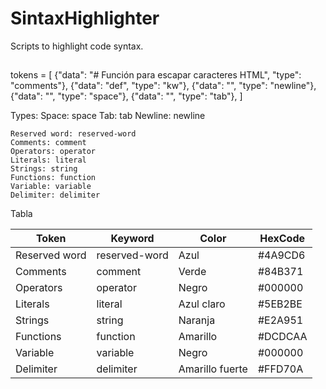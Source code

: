 # SintaxHighlighter
Scripts to highlight code syntax. 

## 

tokens = [
    {"data": "# Función para escapar caracteres HTML", "type": "comments"},
    {"data": "def", "type": "kw"},
    {"data": "", "type": "newline"},
    {"data": "", "type": "space"},
    {"data": "", "type": "tab"},
]


Types:
    Space: space
    Tab: tab
    Newline: newline

    Reserved word: reserved-word
    Comments: comment
    Operators: operator
    Literals: literal
    Strings: string
    Functions: function
    Variable: variable
    Delimiter: delimiter

Tabla 

|  Token         |   Keyword        |  Color           | HexCode |
|----------------|------------------|------------------|---------|
| Reserved word  | reserved-word    |  Azul            | #4A9CD6 |
| Comments       | comment          |  Verde           | #84B371 |
| Operators      | operator         |  Negro           | #000000 |
| Literals       | literal          |  Azul claro      | #5EB2BE |
| Strings        | string           |  Naranja         | #E2A951 |
| Functions      | function         |  Amarillo        | #DCDCAA |
| Variable       | variable         |  Negro           | #000000 |
| Delimiter      | delimiter        |  Amarillo fuerte | #FFD70A |

